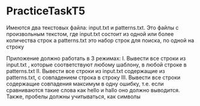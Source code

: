 # PracticeTaskT5
Имеются два текстовых файла: input.txt и patterns.txt. Это файлы с произвольным текстом, где input.txt состоит из одной или более количества строк а patterns.txt это набор строк для поиска, по одной на строку

Приложение должно работать в 3 режимах:
I. Вывести все строки из input.txt , которые соответствуют любому шаблону, в любой строке в patterns.txt
II. Вывести все строки из input.txt содержащие из patterns.txt, с совпадением строка в строку
III. Вывести все строки содержащие совпадения максимум в одну ошибку, т.е. если сравниваются такие слова как hello и hallo оно должно выводится. Также, пробелы должны учитываться, как символы
